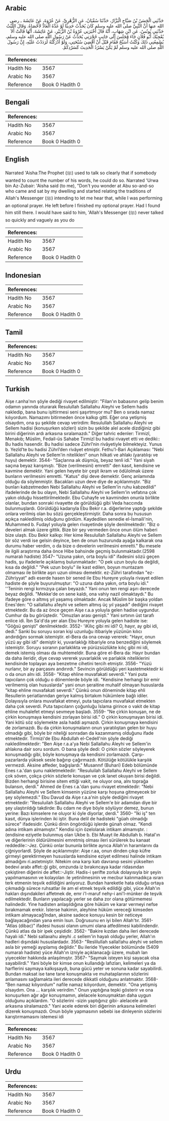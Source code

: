 ## Arabic


<div dir="rtl" lang="ar" style={{fontSize:'larger',backgroundColor:'#f8f9fa',padding:20}}>
حَدَّثَنِي الْحَسَنُ بْنُ صَبَّاحٍ الْبَزَّارُ، حَدَّثَنَا سُفْيَانُ، عَنِ الزُّهْرِيِّ، عَنْ عُرْوَةَ، عَنْ عَائِشَةَ ـ رضى الله عنها أَنَّ النَّبِيَّ صلى الله عليه وسلم كَانَ يُحَدِّثُ حَدِيثًا لَوْ عَدَّهُ الْعَادُّ لأَحْصَاهُ‏.‏ وَقَالَ اللَّيْثُ حَدَّثَنِي يُونُسُ، عَنِ ابْنِ شِهَابٍ، أَنَّهُ قَالَ أَخْبَرَنِي عُرْوَةُ بْنُ الزُّبَيْرِ، عَنْ عَائِشَةَ، أَنَّهَا قَالَتْ أَلاَ يُعْجِبُكَ أَبُو فُلاَنٍ جَاءَ فَجَلَسَ إِلَى جَانِبِ حُجْرَتِي يُحَدِّثُ عَنْ رَسُولِ اللَّهِ صلى الله عليه وسلم، يُسْمِعُنِي ذَلِكَ وَكُنْتُ أُسَبِّحُ فَقَامَ قَبْلَ أَنْ أَقْضِيَ سُبْحَتِي، وَلَوْ أَدْرَكْتُهُ لَرَدَدْتُ عَلَيْهِ، إِنَّ رَسُولَ اللَّهِ صلى الله عليه وسلم لَمْ يَكُنْ يَسْرُدُ الْحَدِيثَ كَسَرْدِكُمْ‏.‏
</div>
<div style={{backgroundColor:'#f8f9fa',padding:20, marginBottom: 10}}><table> <thead> <tr> <th>References:</th> <th></th> </tr> </thead> <tbody><tr><td>Hadith No</td><td>3567</td></tr><tr><td>Arabic No</td><td>3567</td></tr><tr><td>Reference</td><td>Book 0 Hadith 0</td></tr></tbody></table></div>

## Bengali


<div dir="ltr" lang="bn" style={{fontSize:'larger',backgroundColor:'#f8f9fa',padding:20}}>

</div>
<div style={{backgroundColor:'#f8f9fa',padding:20, marginBottom: 10}}><table> <thead> <tr> <th>References:</th> <th></th> </tr> </thead> <tbody><tr><td>Hadith No</td><td>3567</td></tr><tr><td>Arabic No</td><td>3567</td></tr><tr><td>Reference</td><td>Book 0 Hadith 0</td></tr></tbody></table></div>

## English


<div dir="ltr" lang="en" style={{fontSize:'larger',backgroundColor:'#f8f9fa',padding:20}}>
Narrated 'Aisha:The Prophet (ﷺ) used to talk so clearly that if somebody wanted to count the number of his words, he could do so. Narrated 'Urwa bin Az-Zubair: 'Aisha said (to me), "Don't you wonder at Abu so-and-so who came and sat by my dwelling and started relating the traditions of Allah's Messenger (ﷺ) intending to let me hear that, while I was performing an optional prayer. He left before I finished my optional prayer. Had I found him still there. I would have said to him, 'Allah's Messenger (ﷺ) never talked so quickly and vaguely as you do
</div>
<div style={{backgroundColor:'#f8f9fa',padding:20, marginBottom: 10}}><table> <thead> <tr> <th>References:</th> <th></th> </tr> </thead> <tbody><tr><td>Hadith No</td><td>3567</td></tr><tr><td>Arabic No</td><td>3567</td></tr><tr><td>Reference</td><td>Book 0 Hadith 0</td></tr></tbody></table></div>

## Indonesian


<div dir="ltr" lang="id" style={{fontSize:'larger',backgroundColor:'#f8f9fa',padding:20}}>

</div>
<div style={{backgroundColor:'#f8f9fa',padding:20, marginBottom: 10}}><table> <thead> <tr> <th>References:</th> <th></th> </tr> </thead> <tbody><tr><td>Hadith No</td><td>3567</td></tr><tr><td>Arabic No</td><td>3567</td></tr><tr><td>Reference</td><td>Book 0 Hadith 0</td></tr></tbody></table></div>

## Tamil


<div dir="ltr" lang="ta" style={{fontSize:'larger',backgroundColor:'#f8f9fa',padding:20}}>

</div>
<div style={{backgroundColor:'#f8f9fa',padding:20, marginBottom: 10}}><table> <thead> <tr> <th>References:</th> <th></th> </tr> </thead> <tbody><tr><td>Hadith No</td><td>3567</td></tr><tr><td>Arabic No</td><td>3567</td></tr><tr><td>Reference</td><td>Book 0 Hadith 0</td></tr></tbody></table></div>

## Turkish


<div dir="ltr" lang="tr" style={{fontSize:'larger',backgroundColor:'#f8f9fa',padding:20}}>
Aişe r.anha'nın şöyle dediği rivayet edilmiştir: "Filan'ın babasının gelip benim odamın yanında oturarak Resulullah Sallallahu Aleyhi ve Sellem hadis nakledip, bana bunu işittirmesi seni şaşırtmıyor mu? Ben o sırada namaz kılıyordum. Namazımı bitirmeden önce kalkıp gitti. Eğer ona yetişmiş olsaydım, ona şu şekilde cevap verirdim: Resulullah Sallallahu Aleyhi ve Sellem hadisi (konuşurken sözleri) sizin bu şekilde alel acele dizdiğiniz gibi birini diğerinin ardı arkasına sıralamazdı." Diğer tahric edenler: Tirmizî, Menakıb; Müslim, Fedail-üs Sahabe Tirmizî bu hadisi rivayet etti ve dediki:: Bu hadis hasendir. Bu hadisi sadece Zührî’nin rivâyetiyle bilmekteyiz. Yunus b. Yezîd’te bu hadisi Zührî’den rivâyet etmiştir. Fethu'l-Bari Açıklaması: "Nebi Sallallahu Aleyhi ve Sellem'in nitelikleri" onun hilkati ve ahlakı (yaratılışı ve huyu) demektir. 3544- "Saçlarına ak düşmüş, beyaz tenli idi." Yani siyah saçına beyaz karışmıştı. "Bize (verilmesini) emretti" den kasıt, kendisine ve kavmine demektir. Yani gelen heyete bir çeşit ikram ve ödülolmak üzere bunların verilmesini emretti. "Katus" dişi deve demektir. Genç anlamında olduğu da söylenmiştir. Bacakları uzun deve diye de açıklanmıştır. "Biz bunları kabzetmeden Nebi Sallallahu Aleyhi ve Sellem'in ruhu kabzedildi" ifadelerinde de bu olayın, Nebi Sallallahu Aleyhi ve Sellem'in vefatına çok yakın olduğu hissettirilmektedir. Ebu Cuhayfe ve kavminden onunla birlikte olanlar, bundan sonraki rivayette de görüldüğü gibi Veda haccında bulunmuşlardı. Görüldüğü kadarıyla Ebu Bekir r.a. diğerlerine yaptığı şekilde onlara verilmiş olan bu sözü gerçekleştirmiştir. Daha sonra bu hususun açıkça nakledilmiş olduğunu gördüm. Kaydedilen senedie el-İsmaili'nin, Muhammed b. Fudayl yoluyla gelen rivayetinde şöyle denilmektedir: "Biz o develeri almak üzere gittik. Bize bir şey vermeden önce onun ölüm haberi bize ulaştı. Ebu Bekir kalkıp: Her kime Resulullah Sallallahu Aleyhi ve Sellem bir söz verdi ise gelsin deyince, ben de onun huzurunda ayağa kalkarak ona durumu haber verdim, o da bize o develerin verilmesini emretti." Bu mesele ile ilgili araştırma daha önce Hibe bahsinde geçmiş bulunmaktadır.(2598 numaralı hadiste) 3547- "Uzuna yakın, orta boylu idi" ifadesini sözü geçen hadis, şu ifadelerle açıklamış bulunmaktadır: "O pek uzun boylu da değildi, kısa da değildi." "Pek uzun boylu" ile kast edilen, boyun muntazam olmaması ile birlikte aşırı uzun olması demektir. ez-Zühri tarafından "ez-Zühriyyat" adlı eserde hasen bir sened ile Ebu Hureyre yoluyla rivayet edilen hadiste de şöyle buyurulmuştur: "O uzuna daha yakın, orta boylu idi." ''Teninin rengi kırmızıya çalan beyazdı." Yani onun ten rengi aşırı derecede beyaz değildi. "Mekke'de on sene kaldı, ona vahiy nazil olmaktaydı." Bu ifadeye göre o altmış yıl yaşamış olmaktadır. Ancak Müslim bir başka yoldan Enes'den: "O sallallahu a1eyhi ve sellem altmış üç yıl yaşadı" dediğini rivayet etmektedir. Bu da az önce geçen Aişe r.a.a yoluyla gelen hadise uygundur. Cumhur da bu görüştedir. "Omuzlan arası genişti." Yani sırtının üst tarafı enlice idi. İbn Sa'd'da yer alan Ebu Hureyre yoluyla gelen hadiste ise: "Göğsü genişti" denilmektedir. 3552- 'iKilıç gibi mi idi? O, hayır, ay gibi idi, dedi." Sanki bu soruyu soran kişi uzunluğu itibariyle yüzünün kılıcı andırdığını sormak istemiştir. el-Bera da ona cevap vererek: "Hayır, onun yüzü ay gibi idi" demiştir ki, yuvarlaklığı itibariyle ona benzediğini söylemek istemiştir. Soruyu soranın parlaklıkta ve pürüzsüzlükte kılıç gibi mi idi, demek istemiş olması da muhtemeldir. Buna göre el-Bera da: Hayır bundan da daha ileridir, diye cevap vererek yuvarlaklık ve parlaklık niteliklerini kendisinde toplayan aya benzetme cihetini tercih etmiştir. 3556- "Yüzü nurlanır, bir ay parçasını andırırdı." Sevincin görüldüğü yeri kastetmektedir ki o da onun alnı idi. 3558- "Kitap ehline muvafakati severdi." Yani puta tapıcılann çok olduğu o dönemlerde böyle idi. "Kendisine herhangi bir emir verilmemiş olan hususlarda" yani onun şeraitine muhalif olmayan hususlarda "kitap ehline muvafakati severdi." Çünkü onun döneminde kitap ehli Resullerin şeriatlanndan geriye kalmış birtakım hükümlere bağlı idiler. Dolayısıyla onlara muvafakat etmeyi, puta tapıcılara muvafakat etmekten daha çok severdi. Puta tapıcılann çoğunluğu İslama girince o vakit de kitap ehline muhalefet etmeyi sevmeye başladı. 3559- "Ne çirkin konuşan, ne de çirkin konuşmaya kendisini zorlayan birisi idi." O çirkin konuşmayan birisi idi. Yani kötü söz söylemekte asla haddi aşmazdı. Çirkin konuşmaya kendisini de zorlamazdı. Bu da çirkin konuşmalann onun yaratılıştan gelen bir huyu olmadığı gibi, böyle bir niteliği sonradan da kazanmamış olduğunu ifade etmektedir. Tirmizi'de Ebu Abdullah el-Cedell'nin şöyle dediği nakledilmektedir: "Ben Aişe r.a.a'ya Nebi Sallallahu Aleyhi ve Sellem'in ahlakına dair soru sordum. O bana şöyle dedi: O çirkin sözler söyleyerek konuşmadığı gibi, böyle konuşmaya da kendisini zorlamazdı. Çarşı-pazarlarda yüksek sesle bağırıp çağırmazdı. Kötülüğe kötülükle karşılık vermezdi. Aksine affeder, bağışlardı." Musannıf (Buhari) Edeb bölümünde Enes r.a.'dan şunu nakletmektedir: "Resuluilah Sallallahu Aleyhi ve Sellem çok söven, çokça çirkin sözlerle konuşan ve çok lanet okuyan birisi değildi. Bizden herhangi birisine sitem ettiği vakit, ne oluyor ona, alnı toprağa bulansın, derdi." Ahmed de Enes r.a.'dan şunu rivayet etmektedir: "Nebi Sallallahu Aleyhi ve Sellem kimsenin yüzüne karşı hoşuna gitmeyecek bir şey söylemezdi." Ebu Davud da Aişe r.a.a'nin şöyle dediğini rivayet etmektedir: "Resuluilah Sallallahu Aleyhi ve Sellem'e bir adamdan diye bir şey ulaştırıldığı takdirde: Bu cdam ne diye böyle söylüyor demez, bunun yerine: Bazı kimselere ne oluyor ki öyle diyorlar, derdi." 3560- "İki iş" ten kasıt, dünya işlerinden iki iştir. Buna delil de hadisteki "güah olmadığı sürece" ifadesidir. Çünkü dinin öngördüğü işlerde günah olmaz. "Kendi adına intikam almamıştır." Kendisi için özelolarak intikam almamıştır. :(endisine eziyetle bulunmuş olan Ukbe b. Ebi Muayt ile Abdullah b. Hatal'ın ve diğerlerinin öldürülmesini emretmiş olması ileri sürülerek bu kanaat reddedile::-Jez. Çünkü onlar bununla birlikte ayrıca Allah'ın haramlarını da çiğniyorlardl. Şöyle de açıklanmıştır: Aişe r.aa, onun dinden çıkıp küfre girmeyi gerektirmeyen hususlarda kendisine eziyet edilmesi halinde intikam almadığını ri.astetmiştir. Nitekim ona karşı katı davranıp sesini yükselten bedevi arabı affet::ği gibi, omzunda iz bırakıncaya kadar ridasından çekiştiren diğerini de affet::-Jiştir. Hadis-i şerifte zorluk dolayısıyla bir şeyin yapılmamasının ve kolayolan :le yetinilmesinin ve mecbur kalınmadıkça ısrarı terk etmenin teşvik edildiğini anlıyoruz. Bundan hareketle hata olduğu ortaya çıkmadığı sürece ruhsatlar ile am el etmek teşvik edildiği gibi, yüce Allah'ın hakları dışındakileri affetmek de, emr i'l-maruf nehy-i ani'l-münker de teşvik edilmektedir. Bunların yapılacağı yerler se daha zor olana götürmemesi halindedir. Yine hadisten anlaşıldığına göre hüküm ve karar vermeyi nefse bırakmamak erekir. İsterse hakimin, aleyhine hüküm vereceği kimseden intikam almayacağ1ndan, aksine sadece konuyu kesin bir neticeye bağlayacağından yana emin lsun. Doğrusunu en iyi bilen Allah'tır. 3561- "Atlas (dibac)" ifadesi hususi olanın umumi olana atfedilmesi kabilindendir. Çünkü atlas da bir ipek çeşididir. 3562- "Bakire kızdan daha ileri derecede hayalı idi." Nebi sallaııahu aleyhi .c sellem'in hayalı olduğu yerler, Allah'ın hadleri dışındaki hususlardadır. 3563- "ResliluIlah sallal!ahu aleyhi ve sellem asla bir yemeği ayıplamış değildir." Bu ileride Yiyecekler bölümünde (5409 numaralı hadiste) yüce Allah'ın izniyle açıklanacağı üzere, mubah lan yiyecekler hakkında anlaşılmıştır. 3567- "Saymak isteyen kişi sayacak olsa sayabilirdi." Yani böyle bir kimse onun kullandığı lafızları, kelimeleri ya da harflerini saymaya kalkışsaydı, buna gücü yeter ve sonuna kadar sayabilirdi. Bundan maksat ise tane tane konuşmakta ve muhatapIarının sözlerini anlamasını sağIamakta ileri derecede dikkatli oIduğunu anIatmaktır. 3568- "Ben namaz kılıyordum" nafile namaz kılıyordum, demektir. "Ona yetişmiş oIsaydım. Ona ... karşılık verirdim." Onun yaptığına tepki gösterir ve ona konuşurken ağır ağır konuşmamın, aleIaceIe konuşmaktan daha uygun olduğunu açıkIardım. "O sözlerini -sizin yaptığınız gibi- aleIacele ardı arkasına slraIamazdı." Yani acele ederek biri diğerinin arkasına kelimeIeri dizerek konuşmazdı. Onun böyIe yapmasının sebebi ise dinIeyenin sözIerini karıştırmamasını istemesi idi
</div>
<div style={{backgroundColor:'#f8f9fa',padding:20, marginBottom: 10}}><table> <thead> <tr> <th>References:</th> <th></th> </tr> </thead> <tbody><tr><td>Hadith No</td><td>3567</td></tr><tr><td>Arabic No</td><td>3567</td></tr><tr><td>Reference</td><td>Book 0 Hadith 0</td></tr></tbody></table></div>

## Urdu


<div dir="rtl" lang="ur" style={{fontSize:'larger',backgroundColor:'#f8f9fa',padding:20}}>

</div>
<div style={{backgroundColor:'#f8f9fa',padding:20, marginBottom: 10}}><table> <thead> <tr> <th>References:</th> <th></th> </tr> </thead> <tbody><tr><td>Hadith No</td><td>3567</td></tr><tr><td>Arabic No</td><td>3567</td></tr><tr><td>Reference</td><td>Book 0 Hadith 0</td></tr></tbody></table></div>